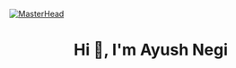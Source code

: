 [![MasterHead](https://rishavanand.github.io/static/images/greetings.gif)](https://AyushNegi6.io)
<h1 align="center">Hi 👋, I'm Ayush Negi</h1>
